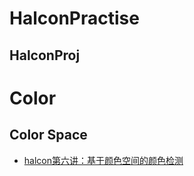 # HalconPractise

## HalconProj

# Color

## Color Space
- [halcon第六讲：基于颜色空间的颜色检测](https://blog.csdn.net/qq_24946843/article/details/82048974)

## 